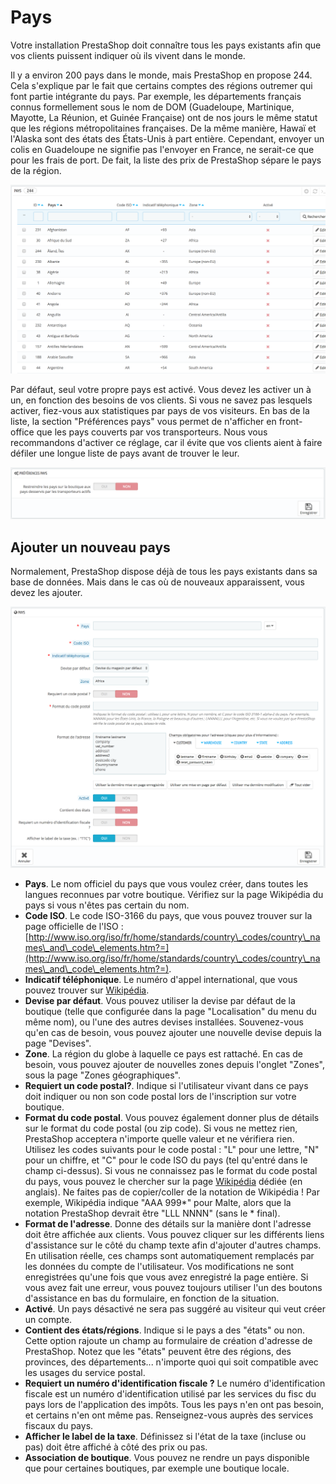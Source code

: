# Pays

Votre installation PrestaShop doit connaître tous les pays existants afin que vos clients puissent indiquer où ils vivent dans le monde.

Il y a environ 200 pays dans le monde, mais PrestaShop en propose 244. Cela s'explique par le fait que certains comptes des régions outremer qui font partie intégrante du pays. Par exemple, les départements français connus formellement sous le nom de DOM (Guadeloupe, Martinique, Mayotte, La Réunion, et Guinée Française) ont de nos jours le même statut que les régions métropolitaines françaises. De la même manière, Hawaï et l'Alaska sont des états des États-Unis à part entière. Cependant, envoyer un colis en Guadeloupe ne signifie pas l'envoyer en France, ne serait-ce que pour les frais de port. De fait, la liste des prix de PrestaShop sépare le pays de la région.

![](../../../../.gitbook/assets/52298333.png)

Par défaut, seul votre propre pays est activé. Vous devez les activer un à un, en fonction des besoins de vos clients. Si vous ne savez pas lesquels activer, fiez-vous aux statistiques par pays de vos visiteurs. En bas de la liste, la section "Préférences pays" vous permet de n'afficher en front-office que les pays couverts par vos transporteurs. Nous vous recommandons d'activer ce réglage, car il évite que vos clients aient à faire défiler une longue liste de pays avant de trouver le leur.

![](../../../../.gitbook/assets/52298334.png)

## Ajouter un nouveau pays <a href="#pays-ajouterunnouveaupays" id="pays-ajouterunnouveaupays"></a>

Normalement, PrestaShop dispose déjà de tous les pays existants dans sa base de données. Mais dans le cas où de nouveaux apparaissent, vous devez les ajouter.

![](../../../../.gitbook/assets/52298335.png)

* **Pays**. Le nom officiel du pays que vous voulez créer, dans toutes les langues reconnues par votre boutique. Vérifiez sur la page Wikipédia du pays si vous n'êtes pas certain du nom.
* **Code ISO**. Le code ISO-3166 du pays, que vous pouvez trouver sur la page officielle de l'ISO : [http://www.iso.org/iso/fr/home/standards/country\_codes/country\_names\_and\_code\_elements.htm?=](http://www.iso.org/iso/fr/home/standards/country\_codes/country\_names\_and\_code\_elements.htm?=).
* **Indicatif téléphonique**. Le numéro d'appel international, que vous pouvez trouver sur [Wikipédia](http://fr.wikipedia.org/wiki/Liste\_des\_indicatifs\_t%C3%A9l%C3%A9phoniques\_internationaux\_par\_pays).
* **Devise par défaut**. Vous pouvez utiliser la devise par défaut de la boutique (telle que configurée dans la page "Localisation" du menu du même nom), ou l'une des autres devises installées. Souvenez-vous qu'en cas de besoin, vous pouvez ajouter une nouvelle devise depuis la page "Devises".
* **Zone**. La région du globe à laquelle ce pays est rattaché. En cas de besoin, vous pouvez ajouter de nouvelles zones depuis l'onglet  "Zones", sous la page "Zones géographiques".
* **Requiert un code postal?**. Indique si l'utilisateur vivant dans ce pays doit indiquer ou non son code postal lors de l'inscription sur votre boutique.
* **Format du code postal**. Vous pouvez également donner plus de détails sur le format du code postal (ou zip code). Si vous ne mettez rien, PrestaShop acceptera n'importe quelle valeur et ne vérifiera rien.\
  Utilisez les codes suivants pour le code postal : "L" pour une lettre, "N" pour un chiffre, et "C" pour le code ISO du pays (tel qu'entré dans le champ ci-dessus). Si vous ne connaissez pas le format du code postal du pays, vous pouvez le chercher sur la page [Wikipédia](http://en.wikipedia.org/wiki/List\_of\_postal\_codes) dédiée (en anglais). Ne faites pas de copier/coller de la notation de Wikipédia ! Par exemple, Wikipédia indique "AAA 999\*" pour Malte, alors que la notation PrestaShop devrait être "LLL NNNN" (sans le \* final).
* **Format de l'adresse**. Donne des détails sur la manière dont l'adresse doit être affichée aux clients. Vous pouvez cliquer sur les différents liens d'assistance sur le côté du champ texte afin d'ajouter d'autres champs. En utilisation réelle, ces champs sont automatiquement remplacés par les données du compte de l'utilisateur. Vos modifications ne sont enregistrées qu'une fois que vous avez enregistré la page entière. Si vous avez fait une erreur, vous pouvez toujours utiliser l'un des boutons d'assistance en bas du formulaire, en fonction de la situation.
* **Activé**. Un pays désactivé ne sera pas suggéré au visiteur qui veut créer un compte.
* **Contient des états/régions**. Indique si le pays a des "états" ou non. Cette option rajoute un champ au formulaire de création d'adresse de PrestaShop. Notez que les "états" peuvent être des régions, des provinces, des départements... n'importe quoi qui soit compatible avec les usages du service postal.
* **Requiert un numéro d'identification fiscale ?** Le numéro d'identification fiscale est un numéro d'identification utilisé par les services du fisc du pays lors de l'application des impôts. Tous les pays n'en ont pas besoin, et certains n'en ont même pas. Renseignez-vous auprès des services fiscaux du pays.
* **Afficher le label de la taxe**. Définissez si l'état de la taxe (incluse ou pas) doit être affiché à côté des prix ou pas.
* **Association de boutique**. Vous pouvez ne rendre un pays disponible que pour certaines boutiques, par exemple une boutique locale.
